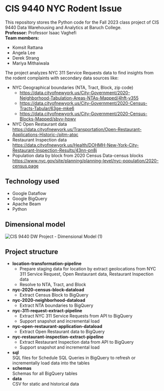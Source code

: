 # CIS 9440 NYC Rodent Issue
This repository stores the Python code for the Fall 2023 class project of CIS 9440 Data Warehousing and Analytics at Baruch College.  
**Professor:** Professor Isaac Vaghefi  
**Team members:**
- Komsit Rattana
- Angela Lee
- Derek Strang
- Mariya Mithaiwala

The project analyzes NYC 311 Service Requests data to find insights from the rodent complaints with secondary data sources like:  
- NYC Geographical boundaries (NTA, Tract, Block, zip code)
  - https://data.cityofnewyork.us/City-Government/2020-Neighborhood-Tabulation-Areas-NTAs-Mapped/4hft-v355
  - https://data.cityofnewyork.us/City-Government/2020-Census-Tracts-Tabular/63ge-mke6
  - https://data.cityofnewyork.us/City-Government/2020-Census-Blocks-Mapped/sbvv-hpwv
- NYC Open Restaurant data
  https://data.cityofnewyork.us/Transportation/Open-Restaurant-Applications-Historic-/pitm-atqc
- Restaurant Inspection data
  https://data.cityofnewyork.us/Health/DOHMH-New-York-City-Restaurant-Inspection-Results/43nn-pn8j
- Population data by block from 2020 Census Data-census blocks  
  https://www.nyc.gov/site/planning/planning-level/nyc-population/2020-census.page

## Technology used
- Google Dataflow
- Google BigQuery
- Apache Beam
- Python

## Dimensional model
![CIS 9440 DW Project - Dimensional Model (1)](https://github.com/komsitr/cis9440-nyc-rodent-issue/assets/7727886/f8ab7af2-5366-4d6e-8f4d-ae7496978840)

## Project structure
- **location-transformation-pipeline**
  - Prepare staging data for location by extract geolocations from NYC 311 Service Request, Open Restaurant data, Restaurant Inspection data
  - Resolve to NTA, Tract, and Block
- **nyc-2020-census-block-dataload**
  - Extract Census Block to BigQuery
- **nyc-2020-neighborhood-dataload**
  - Extract NTA boundaries to BigQuery
- **nyc-311-request-extract-pipeline**
  - Extract NYC 311 Service Requests from API to BigQuery
  - Support snapshot and incremental load
- **nyc-open-restaurant-application-dataload**
  - Extract Open Restaurant data to BigQuery
- **nyc-restaurant-inspection-extract-pipeline**
  - Extract Restaurant Inspection data from API to BigQuery
  - Support snapshot and incremental load
- **sql**  
  SQL files for Schedule SQL Queries in BigQuery to refresh or incrementally load data into the tables
- **schemas**  
  Schemas for all BigQuery tables
- **data**  
  CSV for static and historical data
